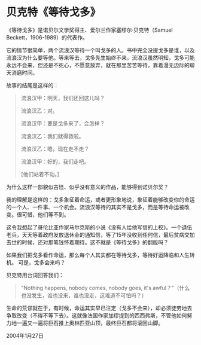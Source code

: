 # 贝克特《等待戈多》

《等待戈多》是诺贝尔文学奖得主、爱尔兰作家塞缪尔·贝克特（Samuel Beckett，1906-1989）的代表作。

它的情节很简单，两个流浪汉等待一个叫戈多的人。书中完全没提戈多是谁，以及流浪汉为什么要等他。等来等去，戈多先生始终不来。流浪汉虽然明知，戈多可能永远不会来，但还是不死心，不愿意放弃，就在那里苦苦等待，靠着漫无边际的聊天消磨时间。

故事的结尾是这样的：

> 流浪汉甲：明天，我们还回这儿吗？ 
> 
> 流浪汉乙：对。  
> 
> 流浪汉甲：要是戈多来了，会怎样？
> 
> 流浪汉乙：我们就得救啦。  
> 
> 流浪汉乙：嗯，现在走不走？
> 
> 流浪汉甲：好的，我们走吧。 
> 
> [他们站着不动。]

为什么这样一部貌似古怪、似乎没有意义的作品，能够得到诺贝尔奖？

我的理解是这样的：戈多象征着命运，或者更形象地说，象征着能够改变你的命运的一个人、一件事、一个机会。流浪汉等待的其实不是戈多，而是等待命运被改变。很可惜，他们等不到。

这令我想起了哥伦比亚作家马尔克斯的小说《没有人给他写信的上校》。一个退伍老兵，天天等着政府发放退休金的通知信，等了15年没收到任何信，最后贫病交加去世的时候，还对那笔钱怀着期待。这不就是《等待戈多》的翻版吗？

如果我们把戈多看作命运，那么每个人其实都在等待戈多，等待好运降临和人生转机。
可是，戈多会来吗？

贝克特用台词回答我们：

> "Nothing happens, nobody comes, nobody goes, it's awful？"（什么也没发生，谁也没来，谁也没走，这难道不可怕吗？）

生命的荒谬就在于，有时候，命运其实早已注定（戈多不会来），却必须徒劳地去争取改变（不得不等下去）。这就像法国作家加缪提到的西西弗斯，不管他如何努力地一遍又一遍将巨石推上奥林匹亚山顶，最终巨石都将滚回山脚。

2004年1月27日
